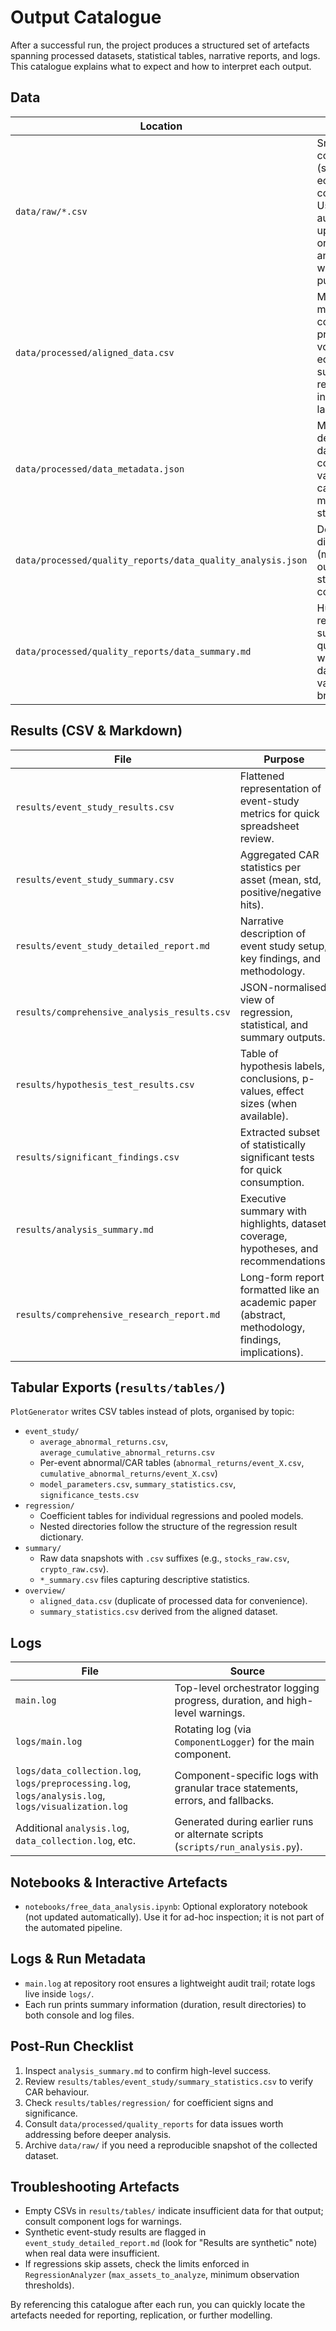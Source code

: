 # Output Catalogue

After a successful run, the project produces a structured set of artefacts spanning processed datasets, statistical tables, narrative reports, and logs. This catalogue explains what to expect and how to interpret each output.

## Data

| Location | Description |
|----------|-------------|
| `data/raw/*.csv` | Snapshots from collectors (stocks, crypto, economic, comprehensive). Useful for auditing upstream data or seeding new analyses without re-pulling APIs. |
| `data/processed/aligned_data.csv` | Master feature matrix combining prices, returns, volatility, economic surprises, regime indicators, and lagged features. |
| `data/processed/data_metadata.json` | Metadata describing dataset shape, coverage, variable categories, and missing-data stats. |
| `data/processed/quality_reports/data_quality_analysis.json` | Detailed quality diagnostics (missingness, outliers, stationarity, correlations). |
| `data/processed/quality_reports/data_summary.md` | Human-readable summary of quality checks with counts, date range, and variable-type breakdown. |

## Results (CSV & Markdown)

| File | Purpose |
|------|---------|
| `results/event_study_results.csv` | Flattened representation of event-study metrics for quick spreadsheet review. |
| `results/event_study_summary.csv` | Aggregated CAR statistics per asset (mean, std, positive/negative hits). |
| `results/event_study_detailed_report.md` | Narrative description of event study setup, key findings, and methodology. |
| `results/comprehensive_analysis_results.csv` | JSON-normalised view of regression, statistical, and summary outputs. |
| `results/hypothesis_test_results.csv` | Table of hypothesis labels, conclusions, p-values, effect sizes (when available). |
| `results/significant_findings.csv` | Extracted subset of statistically significant tests for quick consumption. |
| `results/analysis_summary.md` | Executive summary with highlights, dataset coverage, hypotheses, and recommendations. |
| `results/comprehensive_research_report.md` | Long-form report formatted like an academic paper (abstract, methodology, findings, implications). |

## Tabular Exports (`results/tables/`)

`PlotGenerator` writes CSV tables instead of plots, organised by topic:

- `event_study/`
  - `average_abnormal_returns.csv`, `average_cumulative_abnormal_returns.csv`
  - Per-event abnormal/CAR tables (`abnormal_returns/event_X.csv`, `cumulative_abnormal_returns/event_X.csv`)
  - `model_parameters.csv`, `summary_statistics.csv`, `significance_tests.csv`
- `regression/`
  - Coefficient tables for individual regressions and pooled models.
  - Nested directories follow the structure of the regression result dictionary.
- `summary/`
  - Raw data snapshots with `.csv` suffixes (e.g., `stocks_raw.csv`, `crypto_raw.csv`).
  - `*_summary.csv` files capturing descriptive statistics.
- `overview/`
  - `aligned_data.csv` (duplicate of processed data for convenience).
  - `summary_statistics.csv` derived from the aligned dataset.

## Logs

| File | Source |
|------|--------|
| `main.log` | Top-level orchestrator logging progress, duration, and high-level warnings. |
| `logs/main.log` | Rotating log (via `ComponentLogger`) for the main component. |
| `logs/data_collection.log`, `logs/preprocessing.log`, `logs/analysis.log`, `logs/visualization.log` | Component-specific logs with granular trace statements, errors, and fallbacks. |
| Additional `analysis.log`, `data_collection.log`, etc. | Generated during earlier runs or alternate scripts (`scripts/run_analysis.py`). |

## Notebooks & Interactive Artefacts

- `notebooks/free_data_analysis.ipynb`: Optional exploratory notebook (not updated automatically). Use it for ad-hoc inspection; it is not part of the automated pipeline.

## Logs & Run Metadata

- `main.log` at repository root ensures a lightweight audit trail; rotate logs live inside `logs/`.
- Each run prints summary information (duration, result directories) to both console and log files.

## Post-Run Checklist

1. Inspect `analysis_summary.md` to confirm high-level success.
2. Review `results/tables/event_study/summary_statistics.csv` to verify CAR behaviour.
3. Check `results/tables/regression/` for coefficient signs and significance.
4. Consult `data/processed/quality_reports` for data issues worth addressing before deeper analysis.
5. Archive `data/raw/` if you need a reproducible snapshot of the collected dataset.

## Troubleshooting Artefacts

- Empty CSVs in `results/tables/` indicate insufficient data for that output; consult component logs for warnings.
- Synthetic event-study results are flagged in `event_study_detailed_report.md` (look for "Results are synthetic" note) when real data were insufficient.
- If regressions skip assets, check the limits enforced in `RegressionAnalyzer` (`max_assets_to_analyze`, minimum observation thresholds).

By referencing this catalogue after each run, you can quickly locate the artefacts needed for reporting, replication, or further modelling.
